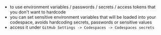 
- to use environment variables / passwords / secrets / access tokens that you don't want to hardcode
- you can set sensitive environment variables that will be loaded into your codespace, avoids hardcoding secrets, passwords or sensitive values
- access it under `GitHub Settings -> Codespaces -> Codespaces secrets`